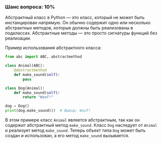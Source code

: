 ### Шанс вопроса: 10%

Абстрактный класс в Python — это класс, который не может быть инстанцирован напрямую. Он обычно содержит одно или несколько абстрактных методов, которые должны быть реализованы в подклассах. Абстрактные методы — это просто сигнатуры функций без реализации.

Пример использования абстрактного класса:
```python
from abc import ABC, abstractmethod

class Animal(ABC):
    @abstractmethod
    def make_sound(self):
        pass

class Dog(Animal):
    def make_sound(self):
        return "Woof!"

dog = Dog()
print(dog.make_sound())  # Вывод: Woof!
```
В этом примере класс `Animal` является абстрактным, так как он содержит абстрактный метод `make_sound`. Класс `Dog` наследует от `Animal` и реализует метод `make_sound`. Теперь объект типа `Dog` может быть создан и использован, а его метод `make_sound` вызывается.
